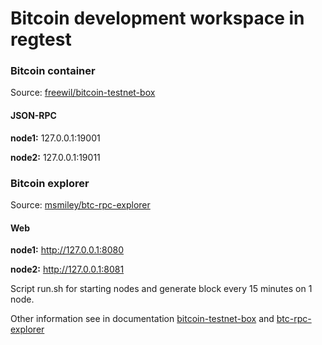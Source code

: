 # Bitcoin development workspace in regtest

### Bitcoin container
Source: [freewil/bitcoin-testnet-box](https://hub.docker.com/r/freewil/bitcoin-testnet-box)

#### JSON-RPC
**node1:** 127.0.0.1:19001

**node2:** 127.0.0.1:19011

### Bitcoin explorer
Source: [msmiley/btc-rpc-explorer](https://hub.docker.com/r/msmiley/btc-rpc-explorer)

#### Web
**node1:** http://127.0.0.1:8080

**node2:** http://127.0.0.1:8081


Script run.sh for starting nodes and generate block every 15 minutes on 1 node.

Other information see in documentation [bitcoin-testnet-box](https://github.com/freewil/bitcoin-testnet-box) and [btc-rpc-explorer](https://github.com/janoside/btc-rpc-explorer)
